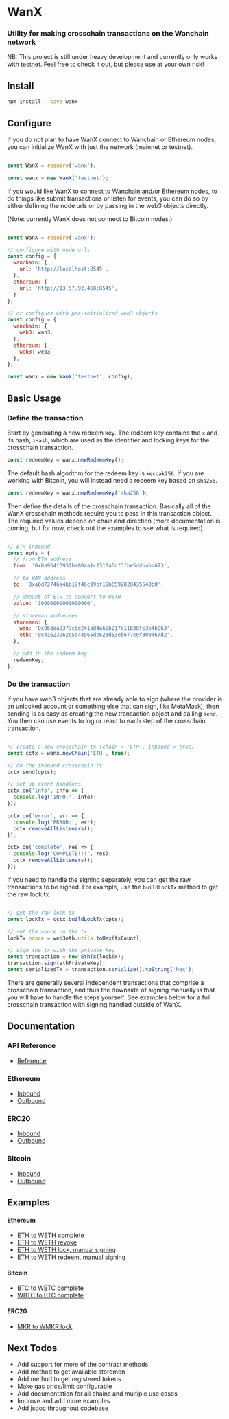 # WanX
### Utility for making crosschain transactions on the Wanchain network

NB: This project is still under heavy development and currently only works with
testnet. Feel free to check it out, but please use at your own risk!

## Install
```bash
npm install --save wanx
```

## Configure

If you do not plan to have WanX connect to Wanchain or Ethereum nodes, you can
initialize WanX with just the network (mainnet or testnet).

```javascript

const WanX = require('wanx');

const wanx = new WanX('testnet');

```

If you would like WanX to connect to Wanchain and/or Ethereum nodes, to do things
like submit transactions or listen for events, you can do so by either defining
the node urls or by passing in the web3 objects directly.

(Note: currently WanX does not connect to Bitcoin nodes.)

```javascript

const WanX = require('wanx');

// configure with node urls
const config = {
  wanchain: {
    url: 'http://localhost:8545',
  },
  ethereum: {
    url: 'http://13.57.92.468:8545',
  }
};

// or configure with pre-initialized web3 objects
const config = {
  wanchain: {
    web3: wan3,
  },
  ethereum: {
    web3: web3
  },
};

const wanx = new WanX('testnet', config);

```

## Basic Usage

### Define the transaction

Start by generating a new redeem key. The redeem key contains the `x` and its
hash, `xHash`, which are used as the identifier and locking keys for the
crosschain transaction.

```javascript
const redeemKey = wanx.newRedeemKey();
```

The default hash algorithm for the redeem key is `keccak256`. If you are working
with Bitcoin, you will instead need a redeem key based on `sha256`.

```javascript
const redeemKey = wanx.newRedeemKey('sha256');
```

Then define the details of the crosschain transaction. Basically all of the WanX
crosschain methods require you to pass in this transaction object. The required
values depend on chain and direction (more documentation is coming, but for
now, check out the examples to see what is required).

```javascript

// ETH inbound
const opts = {
  // from ETH address
  from: '0x8a964f3932ba80aa1c2310a6cf3fbe5ddbabc673',

  // to WAN address
  to: '0xa6d72746a4bb19f46c99bf19b6592828435540b0',

  // amount of ETH to convert to WETH
  value: '10000000000000000',

  // storeman addresses
  storeman: {
    wan: '0x06daa9379cbe241a84a65b217a11b38fe3b4b063',
    eth: '0x41623962c5d44565de623d53eb677e0f300467d2',
  },

  // add in the redeem key
  redeemKey,
};

```

### Do the transaction

If you have web3 objects that are already able to sign (where the provider is
an unlocked account or something else that can sign, like MetaMask), then
sending is as easy as creating the new transaction object and calling `send`.
You then can use events to log or react to each step of the crosschain
transaction.

```javascript

// create a new crosschain tx (chain = 'ETH', inbound = true)
const cctx = wanx.newChain('ETH', true);

// do the inbound crosschain tx
cctx.send(opts);

// set up event handlers
cctx.on('info', info => {
  console.log('INFO:', info);
});

cctx.on('error', err => {
  console.log('ERROR:', err);
  cctx.removeAllListeners();
});

cctx.on('complete', res => {
  console.log('COMPLETE!!!', res);
  cctx.removeAllListeners();
});

```

If you need to handle the signing separately, you can get the raw transactions
to be signed. For example, use the `buildLockTx` method to get the raw lock tx.

```javascript

// get the raw lock tx
const lockTx = cctx.buildLockTx(opts);

// set the nonce on the tx
lockTx.nonce = web3eth.utils.toHex(txCount);

// sign the tx with the private key
const transaction = new EthTx(lockTx);
transaction.sign(ethPrivateKey);
const serializedTx = transaction.serialize().toString('hex');

```

There are generally several independent transactions that comprise a crosschain
transaction, and thus the downside of signing manually is that you will have to
handle the steps yourself. See examples below for a full crosschain transaction
with signing handled outside of WanX.

## Documentation

### API Reference
- [Reference](https://github.com/wanchain/wanx/blob/master/docs/api-reference.md)

### Ethereum
- [Inbound](https://github.com/wanchain/wanx/blob/master/docs/eth-inbound.md)
- [Outbound](https://github.com/wanchain/wanx/blob/master/docs/eth-outbound.md)

### ERC20
- [Inbound](https://github.com/wanchain/wanx/blob/master/docs/erc20-inbound.md)
- [Outbound](https://github.com/wanchain/wanx/blob/master/docs/erc20-outbound.md)

### Bitcoin
- [Inbound](https://github.com/wanchain/wanx/blob/master/docs/btc-inbound.md)
- [Outbound](https://github.com/wanchain/wanx/blob/master/docs/btc-outbound.md)


## Examples

#### Ethereum
- [ETH to WETH complete](https://github.com/wanchain/wanx/blob/master/examples/eth2weth-complete.js)
- [ETH to WETH revoke](https://github.com/wanchain/wanx/blob/master/examples/eth2weth-revoke.js)
- [ETH to WETH lock, manual signing](https://github.com/wanchain/wanx/blob/master/examples/eth2weth-lock-manual.js)
- [ETH to WETH redeem, manual signing](https://github.com/wanchain/wanx/blob/master/examples/eth2weth-redeem-manual.js)

#### Bitcoin
- [BTC to WBTC complete](https://github.com/wanchain/wanx/blob/master/examples/btc2wbtc-complete.js)
- [WBTC to BTC complete](https://github.com/wanchain/wanx/blob/master/examples/wbtc2btc-complete.js)

#### ERC20
- [MKR to WMKR lock](https://github.com/wanchain/wanx/blob/master/examples/mkr2wmkr-lock-manual.js)


## Next Todos
- Add support for more of the contract methods
- Add method to get available storemen
- Add method to get registered tokens
- Make gas price/limit configurable
- Add documentation for all chains and multiple use cases
- Improve and add more examples
- Add jsdoc throughout codebase
